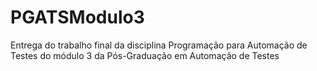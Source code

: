 # PGATSModulo3
Entrega do trabalho final da disciplina Programação para Automação de Testes do módulo 3 da Pós-Graduação em Automação de Testes
